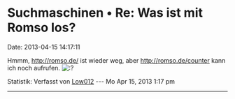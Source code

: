 Suchmaschinen • Re: Was ist mit Romso los?
==========================================

Date: 2013-04-15 14:17:11

Hmmm, <http://romso.de/> ist wieder weg, aber <http://romso.de/counter>
kann ich noch aufrufen.
![:?](http://forum.yacy-websuche.de/images/smilies/icon_e_confused.gif "Confused")

Statistik: Verfasst von
[Low012](http://forum.yacy-websuche.de/memberlist.php?mode=viewprofile&u=62)
--- Mo Apr 15, 2013 1:17 pm

------------------------------------------------------------------------
